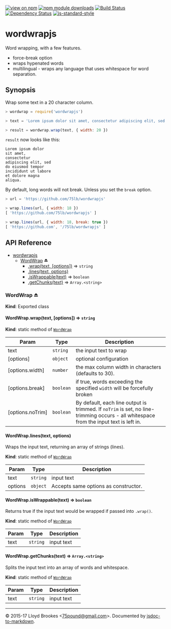 [![view on npm](http://img.shields.io/npm/v/wordwrapjs.svg)](https://www.npmjs.org/package/wordwrapjs)
[![npm module downloads](http://img.shields.io/npm/dt/wordwrapjs.svg)](https://www.npmjs.org/package/wordwrapjs)
[![Build Status](https://travis-ci.org/75lb/wordwrapjs.svg?branch=master)](https://travis-ci.org/75lb/wordwrapjs)
[![Dependency Status](https://david-dm.org/75lb/wordwrapjs.svg)](https://david-dm.org/75lb/wordwrapjs)
[![js-standard-style](https://img.shields.io/badge/code%20style-standard-brightgreen.svg)](https://github.com/feross/standard)

# wordwrapjs

Word wrapping, with a few features.

- force-break option
- wraps hypenated words
- multilingual - wraps any language that uses whitespace for word separation.

## Synopsis

Wrap some text in a 20 character column.

```js
> wordwrap = require('wordwrapjs')

> text = 'Lorem ipsum dolor sit amet, consectetur adipiscing elit, sed do eiusmod tempor incididunt ut labore et dolore magna aliqua.'

> result = wordwrap.wrap(text, { width: 20 })
```

`result` now looks like this:
```
Lorem ipsum dolor
sit amet,
consectetur
adipiscing elit, sed
do eiusmod tempor
incididunt ut labore
et dolore magna
aliqua.
```

By default, long words will not break. Unless you set the `break` option.
```js
> url = 'https://github.com/75lb/wordwrapjs'

> wrap.lines(url, { width: 18 })
[ 'https://github.com/75lb/wordwrapjs' ]

> wrap.lines(url, { width: 18, break: true })
[ 'https://github.com', '/75lb/wordwrapjs' ]
```

## API Reference


* [wordwrapjs](#module_wordwrapjs)
    * [WordWrap](#exp_module_wordwrapjs--WordWrap) ⏏
        * [.wrap(text, [options])](#module_wordwrapjs--WordWrap.wrap) ⇒ <code>string</code>
        * [.lines(text, options)](#module_wordwrapjs--WordWrap.lines)
        * [.isWrappable(text)](#module_wordwrapjs--WordWrap.isWrappable) ⇒ <code>boolean</code>
        * [.getChunks(text)](#module_wordwrapjs--WordWrap.getChunks) ⇒ <code>Array.&lt;string&gt;</code>

<a name="exp_module_wordwrapjs--WordWrap"></a>

### WordWrap ⏏
**Kind**: Exported class  
<a name="module_wordwrapjs--WordWrap.wrap"></a>

#### WordWrap.wrap(text, [options]) ⇒ <code>string</code>
**Kind**: static method of [<code>WordWrap</code>](#exp_module_wordwrapjs--WordWrap)  

| Param | Type | Description |
| --- | --- | --- |
| text | <code>string</code> | the input text to wrap |
| [options] | <code>object</code> | optional configuration |
| [options.width] | <code>number</code> | the max column width in characters (defaults to 30). |
| [options.break] | <code>boolean</code> | if true, words exceeding the specified `width` will be forcefully broken |
| [options.noTrim] | <code>boolean</code> | By default, each line output is trimmed. If `noTrim` is set, no line-trimming occurs - all whitespace from the input text is left in. |

<a name="module_wordwrapjs--WordWrap.lines"></a>

#### WordWrap.lines(text, options)
Wraps the input text, returning an array of strings (lines).

**Kind**: static method of [<code>WordWrap</code>](#exp_module_wordwrapjs--WordWrap)  

| Param | Type | Description |
| --- | --- | --- |
| text | <code>string</code> | input text |
| options | <code>object</code> | Accepts same options as constructor. |

<a name="module_wordwrapjs--WordWrap.isWrappable"></a>

#### WordWrap.isWrappable(text) ⇒ <code>boolean</code>
Returns true if the input text would be wrapped if passed into `.wrap()`.

**Kind**: static method of [<code>WordWrap</code>](#exp_module_wordwrapjs--WordWrap)  

| Param | Type | Description |
| --- | --- | --- |
| text | <code>string</code> | input text |

<a name="module_wordwrapjs--WordWrap.getChunks"></a>

#### WordWrap.getChunks(text) ⇒ <code>Array.&lt;string&gt;</code>
Splits the input text into an array of words and whitespace.

**Kind**: static method of [<code>WordWrap</code>](#exp_module_wordwrapjs--WordWrap)  

| Param | Type | Description |
| --- | --- | --- |
| text | <code>string</code> | input text |


* * *

&copy; 2015-17 Lloyd Brookes \<75pound@gmail.com\>. Documented by [jsdoc-to-markdown](https://github.com/jsdoc2md/jsdoc-to-markdown).
